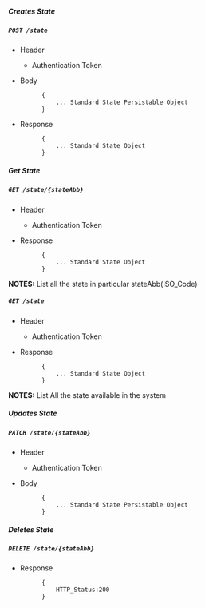 ##### Creates State

##### `POST /state`
+ Header
	- Authentication Token


+ Body

            {
                ... Standard State Persistable Object
            }
            
+ Response

            {
                ... Standard State Object
            }
    

##### Get State           
            
##### `GET /state/{stateAbb}`
+ Header 
	- Authentication Token

+ Response

			{
				... Standard State Object
			}

**NOTES:** List all the state in particular stateAbb(ISO_Code)

##### `GET /state`
+ Header
	- Authentication Token

+ Response 

			{
				... Standard State Object
			} 

**NOTES:** List All the state available in the system



##### Updates State    
       
##### `PATCH /state/{stateAbb}`
+ Header
	- Authentication Token

+ Body

            {
                ... Standard State Persistable Object
            }
            
            
##### Deletes State    
       
##### `DELETE /state/{stateAbb}`
+ Response

			{
				HTTP_Status:200
			}